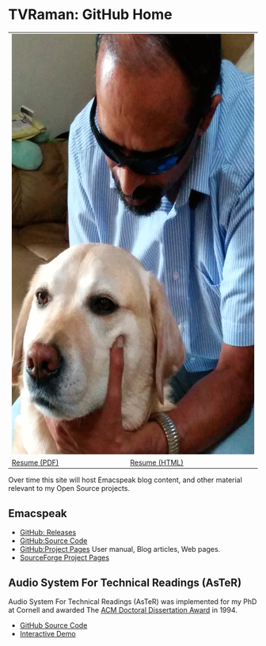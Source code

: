 # TVRaman: GitHub Home #
<table><tr><td colspan=2><img src="animated-raman-and-tilden.gif"
width="638" height="850" alt="Raman And Tilden"/>
</td></tr>
<tr>
<td><a href="vita/resume.pdf">Resume (PDF)</a></td>
<td><a href="vita/resume.html">Resume (HTML)</a></td>
</tr>
</table>

Over time this site will host Emacspeak blog content, and other material relevant to my Open Source projects.

## Emacspeak ##
* [GitHub: Releases](https://github.com/tvraman/emacspeak/releases/)
*  [GitHub:Source Code](https://github.com/tvraman/emacspeak)
* [GitHub:Project Pages](./emacspeak) User manual, Blog articles, Web pages.
*  [SourceForge Project Pages](http://emacspeak.sf.net)


## Audio System For Technical Readings (AsTeR) ##

Audio System For Technical Readings (AsTeR) was implemented for my PhD
at Cornell and awarded The [ACM Doctoral Dissertation Award](http://www.acm.org/awards/dd_citation/1994B.html) in 1994.

* [GitHub Source Code](https://github.com/tvraman/aster-math)
* [Interactive Demo](http://emacspeak.sourceforge.net/raman/aster/aster-toplevel.html)
